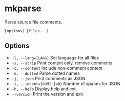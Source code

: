 # mkparse

Parse source file comments.

```synopsis
[options] [files...]
```

## Options

* `-l, --lang=[LANG]` Set language for all files
* `-s, --strip` Print content only, remove comments
* `-c, --content` Include non-comment content
* `-d, --dotted` Parse dotted names
* `-j, --json` Print comments as JSON
* `-i, --indent=[NUM] {=0}` Number of spaces for JSON
* `-h, --help` Display help and exit
* `--version` Print the version and exit
